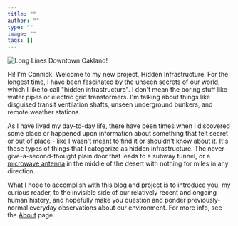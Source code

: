 ```yaml
---
title: ""
author: ""
type: ""
image: ""
tags: []
---
```


![Long Lines Downtown Oakland!](/img/long_lines_oak.jpeg "Unused AT&T Long Lines antennas in Oakland, CA")

Hi! I'm Connick. Welcome to my new project, Hidden Infrastructure. For the longest time, I have been fascinated by the unseen secrets of our world, which I like to call "hidden infrastructure". I don't mean the boring stuff like water pipes or electric grid transformers. I'm talking about things like disguised transit ventilation shafts, unseen underground bunkers, and remote weather stations.

As I have lived my day-to-day life, there have been times when I discovered some place or happened upon information about something that felt secret or out of place - like I wasn't meant to find it or shouldn't know about it. It's these types of things that I categorize as hidden infrastructure. The never-give-a-second-thought plain door that leads to a subway tunnel, or a [microwave antenna](https://long-lines.com/) in the middle of the desert with nothing for miles in any direction.

What I hope to accomplish with this blog and project is to introduce you, my curious reader, to the invisible side of our relatively recent and ongoing human history, and hopefully make you question and ponder previously-normal everyday observations about our environment. For more info, see the [About](/about) page.
